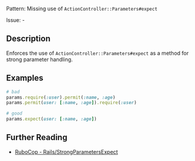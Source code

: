 Pattern: Missing use of `ActionController::Parameters#expect`

Issue: -

## Description

Enforces the use of `ActionController::Parameters#expect` as a method for strong parameter handling.

## Examples

```ruby
# bad
params.require(:user).permit(:name, :age)
params.permit(user: [:name, :age]).require(:user)

# good
params.expect(user: [:name, :age])
```

## Further Reading

* [RuboCop - Rails/StrongParametersExpect](https://docs.rubocop.org/rubocop-rails/cops_rails.html#railsstrongparametersexpect)
